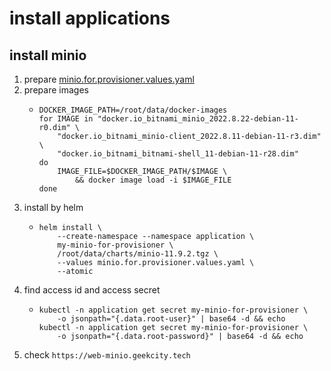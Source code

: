 # install applications

## install minio

1. prepare [minio.for.provisioner.values.yaml](resources/application/minio.for.provisioner.values.yaml.md)
2. prepare images
    * ```shell
      DOCKER_IMAGE_PATH=/root/data/docker-images
      for IMAGE in "docker.io_bitnami_minio_2022.8.22-debian-11-r0.dim" \
          "docker.io_bitnami_minio-client_2022.8.11-debian-11-r3.dim" \
          "docker.io_bitnami_bitnami-shell_11-debian-11-r28.dim"
      do
          IMAGE_FILE=$DOCKER_IMAGE_PATH/$IMAGE \
              && docker image load -i $IMAGE_FILE
      done
      ```
3. install by helm
    * ```shell
      helm install \
          --create-namespace --namespace application \
          my-minio-for-provisioner \
          /root/data/charts/minio-11.9.2.tgz \
          --values minio.for.provisioner.values.yaml \
          --atomic
      ```
4. find access id and access secret
    * ```shell
      kubectl -n application get secret my-minio-for-provisioner \
          -o jsonpath="{.data.root-user}" | base64 -d && echo
      kubectl -n application get secret my-minio-for-provisioner \
          -o jsonpath="{.data.root-password}" | base64 -d && echo
      ```
5. check `https://web-minio.geekcity.tech`
